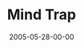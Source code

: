 ---
layout: message
category: message
series: "Mind+Screw"
title: "Mind Trap"
date: 2005-05-28-00-00
message_id: 118
sc-permalink-url: "http://soundcloud.com/crdschurch/mind-trap"
audio: "http://s3.amazonaws.com/crossroads-media/messages/audio/Mind+Screw_02_05-28-05_Mind_Trap.mp3"
audio-duration: "44:40"
tag: 
 - mind
 - truth
 - lies
 - screw
 - wells
 - bible
explicit: false
---